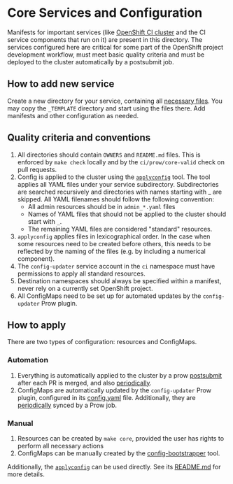 # Core Services and Configuration

Manifests for important services (like [OpenShift CI cluster](https://api.ci.openshift.org/)
and the CI service components that run on it) are present in this directory. The
services configured here are critical for some part of the OpenShift project
development workflow, must meet basic quality criteria and must be deployed to
the cluster automatically by a postsubmit job.

## How to add new service

Create a new directory for your service, containing all [necessary files](#quality-criteria-and-conventions).
You may copy the `_TEMPLATE` directory and start using the files there. Add
manifests and other configuration as needed.

## Quality criteria and conventions

1. All directories should contain `OWNERS` and `README.md` files. This is
enforced by `make check` locally and by the `ci/prow/core-valid` check on
pull requests.
2. Config is applied to the cluster using the [`applyconfig`](https://github.com/openshift/ci-tools/tree/master/cmd/applyconfig)
tool. The tool applies all YAML files under your service subdirectory. Subdirectories are searched recursively and directories with names starting with _ are skipped. All
   YAML filenames should follow the following convention:
    - All admin resources should be in `admin_*.yaml` files
    - Names of YAML files that should not be applied to the cluster should start
      with `_`.
    - The remaining YAML files are considered "standard" resources.
3. `applyconfig` applies files in lexicographical order. In the case when some
resources need to be created before others, this needs to be reflected by the
naming of the files (e.g. by including a numerical component).
4. The `config-updater` service account in the `ci` namespace must have
permissions to apply all standard resources.
5. Destination namespaces should always be specified within a manifest, never
rely on a currently set OpenShift project.
6. All ConfigMaps need to be set up for automated updates by the
`config-updater` Prow plugin.

## How to apply

There are two types of configuration: resources and ConfigMaps.

### Automation

1. Everything is automatically applied to the cluster by a prow
   [postsubmit](https://prow.ci.openshift.org/?job=branch-ci-openshift-release-master-core-apply)
   after each PR is merged, and also [periodically](https://prow.ci.openshift.org/?job=openshift-release-master-core-apply).
1. ConfigMaps are automatically updated by the `config-updater` Prow plugin,
   configured in its [config.yaml](02_config/_config.yaml) file.
   Additionally, they are [periodically](https://prow.ci.openshift.org/?job=openshift-release-master-config-bootstrapper)
   synced by a Prow job.


### Manual

1. Resources can be created by `make core`, provided the user has rights
   to perform all necessary actions
1. ConfigMaps can be manually created by the [config-bootstrapper](https://github.com/kubernetes/test-infra/tree/master/prow/cmd/config-bootstrapper)
   tool.

Additionally, the [`applyconfig`](https://github.com/openshift/ci-tools/tree/master/cmd/applyconfig) can be used directly.
See its [README.md](https://github.com/openshift/ci-tools/blob/master/cmd/applyconfig/README.md) for more details.
